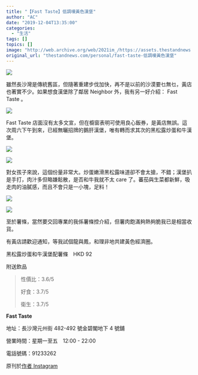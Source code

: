 ```yaml
---
title: "【Fast Taste】低調嘆黃色漢堡"
author: "AC"
date: "2019-12-04T13:35:00"
categories:
  - "生活"
tags: []
topics: []
image: "http://web.archive.org/web/2021im_/https://assets.thestandnews.com/media/photos/Untitled-1-11_mD3da_dHrckGH.png"
original_url: "thestandnews.com/personal/fast-taste-低調嘆黃色漢堡"
---
```

![](http://web.archive.org/web/2021im_/https://assets.thestandnews.com/media/photos/Untitled-1-11_mD3da_dHrckGH.png)

雖然長沙灣是傳統舊區，但隨著重建步伐加快，再不是以前的沙漠要乜無乜，黃店也著實不少。如果想食漢堡除了鄰居 Neighbor 外，我有另一好介紹： Fast Taste 。

![](http://web.archive.org/web/2021im_/https://assets.thestandnews.com/media/photos/78066988_2626025457446948_1019910232920293376_o_4yL5N_7E3AtCM.jpg)

Fast Taste 店面沒有太多文宣，但在櫥窗表明可使用良心飯券，是黃店無誤。這次周六下午到來，已經無曬招牌的鵝肝漢堡，唯有轉而求其次的黑松露炒蛋和牛漢堡。

![](http://web.archive.org/web/2021im_/https://assets.thestandnews.com/media/photos/78380820_2626025367446957_7046044817188454400_o_2Kc4R_pT0Vvjg.jpg)

![](http://web.archive.org/web/2021im_/https://assets.thestandnews.com/media/photos/78343775_2626025297446964_6304537808958652416_o_NVgSM_q9iWOBt.jpg)

對女孩子來說，這個份量非常大。炒蛋嫩滑黑松露味道卻不會太搶，不錯；漢堡扒是手打，肉汁多但略嫌鬆散，是否和牛我就不太 care 了。蕃茄與生菜都新鮮，吸走肉的油膩感，而且不會只是一小塊，足料！

![](http://web.archive.org/web/2021im_/https://assets.thestandnews.com/media/photos/78857641_2626025177446976_2006214416923623424_o_iCfJA_Z0kUNYD.jpg)

![](http://web.archive.org/web/2021im_/https://assets.thestandnews.com/media/photos/79009754_2626025240780303_5615114550572482560_o_AeLGO_v5xLUKC.jpg)

至於薯條，當然要交回專業的我係薯條控介紹，但薯肉飽滿夠熱夠脆我已是相當收貨。

有黃店請歡迎通知，等我試個龍與鳳，和理非地共建黃色經濟圈。

黑松露炒蛋和牛漢堡配薯條　HKD 92

附送飲品

> 性價比：3.6/5
> 
> 好食：3.7/5
> 
> 衛生：3.7/5

**Fast Taste**

地址：長沙灣元州街 482-492 號金碧閣地下 4 號舖

營業時間：星期一至五　12:00 - 22:00

電話號碼：91233262

原刊於[作者 Instagram](http://web.archive.org/web/20211229132309/http://www.instagram.com/alanwlchiu)